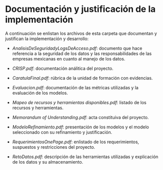 # **Documentación y justificación de la implementación**

A continuación se enlistan los archivos de esta carpeta que documentan y justifican la implementación y desarrollo:

- _AnalisisDeSeguridadyLogsDeAcceso.pdf_: documento que hace referencia a la seguridad de los datos y las responsabilidades de las empresas mexicanas en cuanto al manejo de los datos.

- _CRISP.pdf_: documentación análitica del proyecto.

- _CaratulaFinal.pdf_: rúbrica de la unidad de formación con evidencias.

- _Evaluacion.pdf_: documentación de las métricas utilizadas y la evaluación de los modelos.

- _Mapeo de recursos y herramientas disponibles.pdf_: listado de los recursos y herramientas.

- _Memorandum of Understanding.pdf_: acta constituiva del proyecto.

- _ModeloRefinamiento.pdf_: presentación de los modelos y el modelo seleccionado con su refinamiento y justificación.

- _RequerimientosOnePage.pdf_: enlistado de los requerimientos, suspuestos y restricciones del proyecto.

- _RetoDatos.pdf_: descripción de las herramientas utilizadas y explicación de los datos y su almacenamiento.
